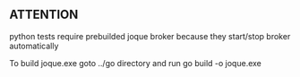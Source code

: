 
## ATTENTION

python tests require prebuilded joque broker because they start/stop broker automatically

To build joque.exe goto ../go directory and run go build -o joque.exe
